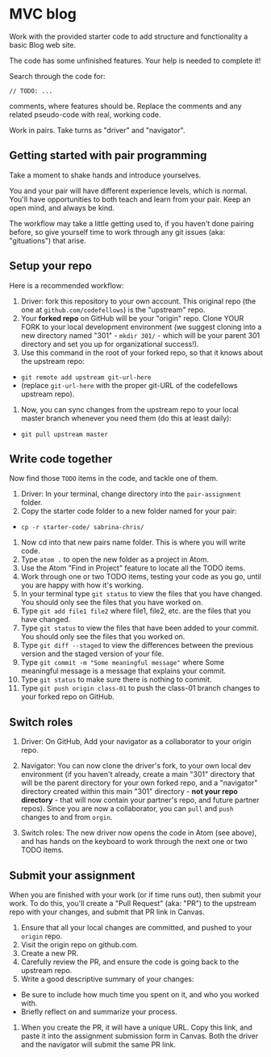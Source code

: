 # MVC blog

Work with the provided starter code to add structure and functionality a basic Blog web site.

The code has some unfinished features. Your help is needed to complete it!

Search through the code for:

 `// TODO: ...`

 comments, where features should be. Replace the comments and any related pseudo-code with real, working code.

Work in pairs. Take turns as "driver" and "navigator".

## Getting started with pair programming

Take a moment to shake hands and introduce yourselves.

You and your pair will have different experience levels, which is normal. You'll have opportunities to both teach and learn from your pair. Keep an open mind, and always be kind.

The workflow may take a little getting used to, if you haven't done pairing before, so give yourself time to work through any git issues (aka: "gituations") that arise.

## Setup your repo

Here is a recommended workflow:

1. Driver: fork this repository to your own account. This original repo (the one at `github.com/codefellows`) is the "upstream" repo.
1. Your **forked repo** on GitHub will be your "origin" repo. Clone YOUR FORK to your local development environment (we suggest cloning into a new directory named "301" - `mkdir 301/` - which will be your parent 301 directory and set you up for organizational success!).
1. Use this command in the root of your forked repo, so that it knows about the upstream repo:
  - `git remote add upstream git-url-here`
  - (replace `git-url-here` with the proper git-URL of the codefellows upstream repo).

1. Now, you can sync changes from the upstream repo to your local master branch whenever you need them (do this at least daily):
  - `git pull upstream master`

## Write code together

Now find those `TODO` items in the code, and tackle one of them.

1. Driver: In your terminal, change directory into the `pair-assignment` folder.
1. Copy the starter code folder to a new folder named for your pair:
 - `cp -r starter-code/ sabrina-chris/`
1. Now cd into that new pairs name folder. This is where you will write code.
1. Type `atom .` to open the new folder as a project in Atom.
1. Use the Atom "Find in Project" feature to locate all the TODO items.
1. Work through one or two TODO items, testing your code as you go, until you are happy with how it's working.
1. In your terminal type `git status` to view the files that you have changed. You should only see the files that you have worked on.
1. Type `git add file1 file2` where file1, file2, etc. are the files that you have changed.
1. Type `git status` to view the files that have been added to your commit. You should only see the files that you worked on.
1. Type `git diff --staged` to view the differences between the previous version and the staged version of your file.
1. Type `git commit -m "Some meaningful message"` where Some meaningful message is a message that explains your commit.
1. Type `git status` to make sure there is nothing to commit.
1. Type `git push origin class-01` to push the class-01 branch changes to your forked repo on GitHub.

## Switch roles
1. Driver: On GitHub, Add your navigator as a collaborator to your origin repo.

1. Navigator: You can now clone the driver's fork, to your own local dev environment (if you haven't already, create a main "301" directory that will be the parent directory for your own forked repo, and a "navigator" directory created within this main "301" directory - **not your repo directory** - that will now contain your partner's repo, and future partner repos). Since you are now a collaborator, you can `pull` and `push` changes to and from `orgin`.

1. Switch roles: The new driver now opens the code in Atom (see above), and has hands on the keyboard to work through the next one or two TODO items.

## Submit your assignment

When you are finished with your work (or if time runs out), then submit your work. To do this, you'll create a "Pull Request" (aka: "PR") to the upstream repo with your changes, and submit that PR link in Canvas.

1. Ensure that all your local changes are committed, and pushed to your `origin` repo.
2. Visit the origin repo on github.com.
1. Create a new PR.
1. Carefully review the PR, and ensure the code is going back to the upstream repo.
1. Write a good descriptive summary of your changes:
  - Be sure to include how much time you spent on it, and who you worked with.
  - Briefly reflect on and summarize your process.
1. When you create the PR, it will have a unique URL. Copy this link, and paste it into the assignment submission form in Canvas. Both the driver and the navigator will submit the same PR link.
